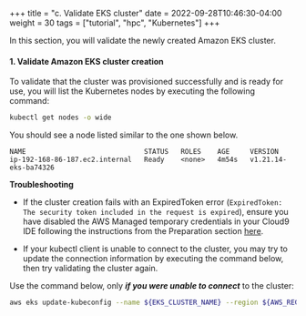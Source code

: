 +++
title = "c. Validate EKS cluster"
date = 2022-09-28T10:46:30-04:00
weight = 30
tags = ["tutorial", "hpc", "Kubernetes"]
+++

In this section, you will validate the newly created Amazon EKS cluster. 

#### 1. Validate Amazon EKS cluster creation

To validate that the cluster was provisioned successfully and is ready for use, you will list the Kubernetes nodes by executing the following command:

```bash
kubectl get nodes -o wide
```

You should see a node listed similar to the one shown below.

```
NAME                             STATUS   ROLES    AGE     VERSION
ip-192-168-86-187.ec2.internal   Ready    <none>   4m54s   v1.21.14-eks-ba74326
```

**Troubleshooting**

* If the cluster creation fails with an ExpiredToken error (`ExpiredToken: The security token included in the request is expired`), ensure you have disabled the AWS Managed temporary credentials in your Cloud9 IDE following the instructions from the Preparation section [here](/02-aws-getting-started/06-iam-role.html).

* If your kubectl client is unable to connect to the cluster, you may try to update the connection information by executing the command below, then try validating the cluster again.

Use the command below, only ***if you were unable to connect*** to the cluster:
```bash
aws eks update-kubeconfig --name ${EKS_CLUSTER_NAME} --region ${AWS_REGION}
```
